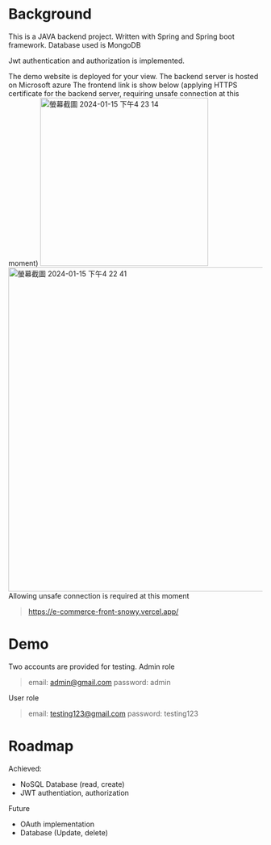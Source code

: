 # Background

This is a JAVA backend project.
Written with Spring and Spring boot framework.
Database used is MongoDB

Jwt authentication and authorization is implemented.

The demo website is deployed for your view.
The backend server is hosted on Microsoft azure
The frontend link is show below
(applying HTTPS certificate for the backend server, requiring unsafe connection at this moment)
<img width="333" alt="螢幕截圖 2024-01-15 下午4 23 14" src="https://github.com/HeyManII/e-commerce-back/assets/18247431/0e420269-4eab-47e4-ae1b-4e1aee0a5a2e">
<img width="642" alt="螢幕截圖 2024-01-15 下午4 22 41" src="https://github.com/HeyManII/e-commerce-back/assets/18247431/a24021de-b046-454a-8aea-e46baf7683dc">
Allowing unsafe connection is required at this moment

> https://e-commerce-front-snowy.vercel.app/

# Demo

Two accounts are provided for testing.
Admin role

> email: admin@gmail.com
> password: admin

User role

> email: testing123@gmail.com
> password: testing123

# Roadmap

Achieved:

- NoSQL Database (read, create)
- JWT authentiation, authorization

Future

- OAuth implementation
- Database (Update, delete)
